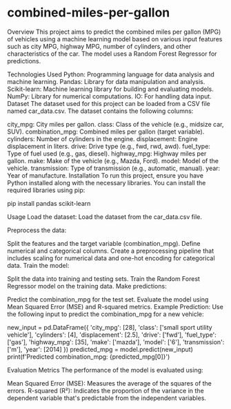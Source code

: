 # combined-miles-per-gallon


Overview
This project aims to predict the combined miles per gallon (MPG) of vehicles using a machine learning model based on various input features such as city MPG, highway MPG, number of cylinders, and other characteristics of the car. The model uses a Random Forest Regressor for predictions.

Technologies Used
Python: Programming language for data analysis and machine learning.
Pandas: Library for data manipulation and analysis.
Scikit-learn: Machine learning library for building and evaluating models.
NumPy: Library for numerical computations.
IO: For handling data input.
Dataset
The dataset used for this project can be loaded from a CSV file named car_data.csv. The dataset contains the following columns:

city_mpg: City miles per gallon.
class: Class of the vehicle (e.g., midsize car, SUV).
combination_mpg: Combined miles per gallon (target variable).
cylinders: Number of cylinders in the engine.
displacement: Engine displacement in liters.
drive: Drive type (e.g., fwd, rwd, awd).
fuel_type: Type of fuel used (e.g., gas, diesel).
highway_mpg: Highway miles per gallon.
make: Make of the vehicle (e.g., Mazda, Ford).
model: Model of the vehicle.
transmission: Type of transmission (e.g., automatic, manual).
year: Year of manufacture.
Installation
To run this project, ensure you have Python installed along with the necessary libraries. You can install the required libraries using pip:

pip install pandas scikit-learn

Usage
Load the dataset: Load the dataset from the car_data.csv file.

Preprocess the data:

Split the features and the target variable (combination_mpg).
Define numerical and categorical columns.
Create a preprocessing pipeline that includes scaling for numerical data and one-hot encoding for categorical data.
Train the model:

Split the data into training and testing sets.
Train the Random Forest Regressor model on the training data.
Make predictions:

Predict the combination_mpg for the test set.
Evaluate the model using Mean Squared Error (MSE) and R-squared metrics.
Example Prediction: Use the following input to predict the combination_mpg for a new vehicle:

new_input = pd.DataFrame({
    'city_mpg': [28],
    'class': ['small sport utility vehicle'],
    'cylinders': [4],
    'displacement': [2.5],
    'drive': ['fwd'],
    'fuel_type': ['gas'],
    'highway_mpg': [35],
    'make': ['mazda'],
    'model': ['6'],
    'transmission': ['m'],
    'year': [2014]
})
predicted_mpg = model.predict(new_input)
print(f'Predicted combination_mpg: {predicted_mpg[0]}')

Evaluation Metrics
The performance of the model is evaluated using:

Mean Squared Error (MSE): Measures the average of the squares of the errors.
R-squared (R²): Indicates the proportion of the variance in the dependent variable that's predictable from the independent variables.
